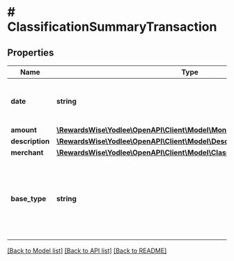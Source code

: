 # # ClassificationSummaryTransaction

## Properties

Name | Type | Description | Notes
------------ | ------------- | ------------- | -------------
**date** | **string** | The date the transaction happens in the account | [optional] [readonly]
**amount** | [**\RewardsWise\Yodlee\OpenAPI\Client\Model\Money**](Money.md) |  | [optional]
**description** | [**\RewardsWise\Yodlee\OpenAPI\Client\Model\Description**](Description.md) |  | [optional]
**merchant** | [**\RewardsWise\Yodlee\OpenAPI\Client\Model\ClassificationSummaryMerchant**](ClassificationSummaryMerchant.md) |  | [optional]
**base_type** | **string** | Indicates if the transaction appears as a debit or a credit transaction in the account | [optional] [readonly]

[[Back to Model list]](../../README.md#models) [[Back to API list]](../../README.md#endpoints) [[Back to README]](../../README.md)
